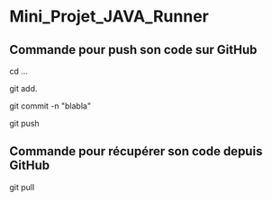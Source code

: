 # Mini_Projet_JAVA_Runner

## Commande pour push son code sur GitHub
cd ...

git add.

git commit -n "blabla"

git push

## Commande pour récupérer son code depuis GitHub
git pull
